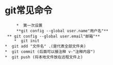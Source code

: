   # git常见命令
         *  第一次设置  
         **git config --global user.name"用户名"**
	 ** git config --global user.email"邮箱"**
        *  git init
	*  git add "文件名" .(是代表全部文件夹)
	*  git commit (后面可以接注释 v-"注释内容")
	*  git push (将本地文件放在远程文件上)
